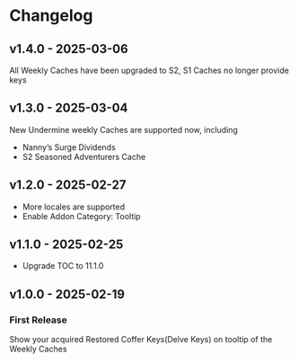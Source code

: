 # Changelog

## v1.4.0 - 2025-03-06

All Weekly Caches have been upgraded to S2, S1 Caches no longer provide keys

## v1.3.0 - 2025-03-04

New Undermine weekly Caches are supported now, including
- Nanny’s Surge Dividends
- S2 Seasoned Adventurers Cache

## v1.2.0 - 2025-02-27

- More locales are supported
- Enable Addon Category: Tooltip

## v1.1.0 - 2025-02-25

- Upgrade TOC to 11.1.0

## v1.0.0 - 2025-02-19

### First Release

Show your acquired Restored Coffer Keys(Delve Keys) on tooltip of the Weekly Caches
